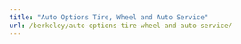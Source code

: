 ```yaml
---
title: "Auto Options Tire, Wheel and Auto Service"
url: /berkeley/auto-options-tire-wheel-and-auto-service/
---
```

